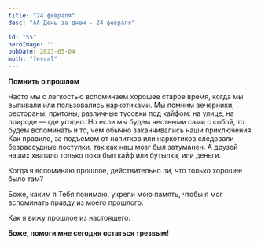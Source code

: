 ```yaml
---
title: "24 февраля"
desc: "АА День за днем - 24 февраля"

id: "55"
heroImage: ""
pubDate: 2023-05-04
moth: "fevral"
---
```


**Помнить о прошлом**

Часто мы с легкостью вспоминаем хорошее старое время, когда мы выпивали или
пользовались наркотиками. Мы помним вечерники, рестораны, притоны, различные
тусовки под кайфом: на улице, на природе — где угодно. Но если мы будем
честными сами с собой, то будем вспоминать и то, чем обычно заканчивались наши
приключения. Как правило, за подъемом от напитков или наркотиков следовали
безрассудные поступки, так как наш мозг был затуманен. А друзей наших хватало
только пока был кайф или бутылка, или деньги.

Когда я вспоминаю прошлое, действительно ли, что только хорошее было там?

Боже, каким я Тебя понимаю, укрепи мою память, чтобы я мог вспоминать правду
из моего прошлого.

Как я вижу прошлое из настоящего:

**Боже, помоги мне сегодня остаться трезвым!**
